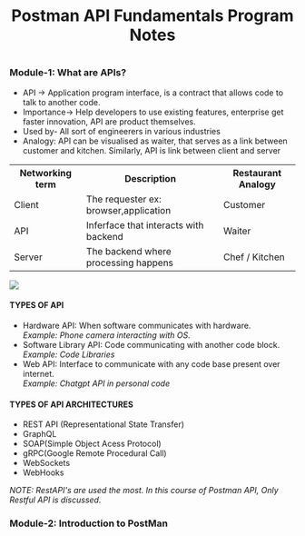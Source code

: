 <h1 align="center">Postman API Fundamentals Program Notes<h1>
<h3>Module-1: What are APIs?</h3>
<ul> 
  <li>API -> Application program interface, is a contract that allows code to talk to another code. </li>
  <li> Importance-> Help developers to use existing features, enterprise get faster innovation, API are product themselves.</li>
  <li> Used by- All sort of engineerers in various industries</li>    
  
  <li> Analogy: API can be visualised as waiter, that serves as a link between customer and kitchen. Similarly, API is link between client and server</li> </ul>
  
  <table align = "center">
    <th>Networking term</th>
    <th>Description</th>
    <th>Restaurant Analogy</th>
    <tr>
      <td>Client</td>
      <td>The requester ex: browser,application</td>
      <td>Customer</td>
    </tr>
    <tr>
      <td>API</td>
      <td>Inferface that interacts with backend</td>
      <td>Waiter</td>
    </tr>
    <tr>
      <td>Server</td>
      <td>The backend where processing happens</td>
      <td>Chef / Kitchen</td>
    </tr>
  </table>
  <img src="https://everpath-course-content.s3-accelerate.amazonaws.com/instructor%2F26fp2261340y1ukokimvca8su%2Fpublic%2F1647355689%2Fdigitalrestaurant.1647355689760.png">
  
  <h4>TYPES OF API</h4>
  <ul><li>Hardware API: When software communicates with hardware. <br> <i> Example: Phone camera interacting with OS.</i></li>
    <li>Software Library API: Code communicating with another code block. <br> <i> Example: Code Libraries </i></li>
    <li>Web API: Interface to communicate with any code base present over internet. <br> <i> Example: Chatgpt API in personal code</i></li></ul>
  <h4>TYPES OF API ARCHITECTURES</h4>
  <ul>
    <li>REST API (Representational State Transfer)</li>
    <li>GraphQL</li>
    <li>SOAP(Simple Object Acess Protocol)</li>
    <li>gRPC(Google Remote Procedural Call)</li>
    <li>WebSockets</li>
    <li>WebHooks</li>
  </ul>
  <p><i>NOTE: RestAPI's are used the most. In this course of Postman API, Only Restful API is discussed.</p></i>
  
  <h3>Module-2: Introduction to PostMan</h3>
  
  

  
  
  
